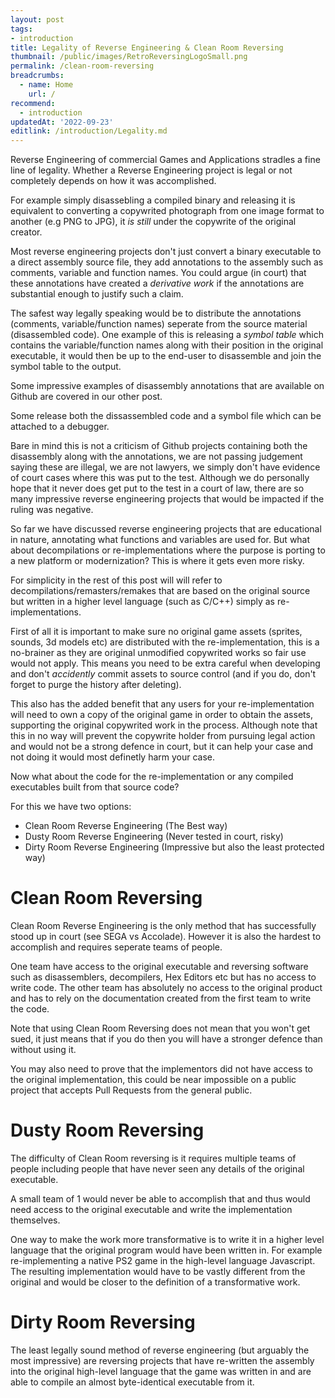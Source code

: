 ```yaml
---
layout: post
tags: 
- introduction
title: Legality of Reverse Engineering & Clean Room Reversing
thumbnail: /public/images/RetroReversingLogoSmall.png
permalink: /clean-room-reversing
breadcrumbs:
  - name: Home
    url: /
recommend: 
  - introduction
updatedAt: '2022-09-23'
editlink: /introduction/Legality.md
---
```

Reverse Engineering of commercial Games and Applications stradles a fine line of legality. Whether a Reverse Engineering project is legal or not completely depends on how it was accomplished.

For example simply disassebling a compiled binary and releasing it is equivalent to converting a copywrited photograph from one image format to another (e.g PNG to JPG), it *is still* under the copywrite of the original creator.

Most reverse engineering projects don't just convert a binary executable to a direct assembly source file, they add annotations to the assembly such as comments, variable and function names. You could argue (in court) that these annotations have created a *derivative work* if the annotations are substantial enough to justify such a claim.  

The safest way legally speaking would be to distribute the annotations (comments, variable/function names) seperate from the source material (disassembled code). One example of this is releasing a *symbol table* which contains the variable/function names along with their position in the original executable, it would then be up to the end-user to disassemble and join the symbol table to the output.

Some impressive examples of disassembly annotations that are available on Github are covered in our other post.

Some release both the dissassembled code and a symbol file which can be attached to a debugger.

Bare in mind this is not a criticism of Github projects containing both the disassembly along with the annotations, we are not passing judgement saying these are illegal, we are not lawyers, we simply don't have evidence of court cases where this was put to the test. Although we do personally hope that it never does get put to the test in a court of law, there are so many impressive reverse engineering projects that would be impacted if the ruling was negative.

So far we have discussed reverse engineering projects that are educational in nature, annotating what functions and variables are used for. But what about decompilations or re-implementations where the purpose is porting to a new platform or modernization? This is where it gets even more risky.

For simplicity in the rest of this post will will refer to decompilations/remasters/remakes that are based on the original source but written in a higher level language (such as C/C++) simply as re-implementations.

First of all it is important to make sure no original game assets (sprites, sounds, 3d models etc) are distributed with the re-implementation, this is a no-brainer as they are original unmodified copywrited works so fair use would not apply. This means you need to be extra careful when developing and don't *accidently* commit assets to source control (and if you do, don't forget to purge the history after deleting). 

This also has the added benefit that any users for your re-implementation will need to own a copy of the original game in order to obtain the assets, supporting the original copywrited work in the process. Although note that this in no way will prevent the copywrite holder from pursuing legal action and would not be a strong defence in court, but it can help your case and not doing it would most definetly harm your case.

Now what about the code for the re-implementation or any compiled executables built from that source code?

For this we have two options:
* Clean Room Reverse Engineering (The Best way)
* Dusty Room Reverse Engineering (Never tested in court, risky)
* Dirty Room Reverse Engineering (Impressive but also the least protected way)

# Clean Room Reversing
Clean Room Reverse Engineering is the only method that has successfully stood up in court (see SEGA vs Accolade). However it is also the hardest to accomplish and requires seperate teams of people.

One team have access to the original executable and reversing software such as disassemblers, decompilers, Hex Editors etc but has no access to write code. The other team has absolutely no access to the original product and has to rely on the documentation created from the first team to write the code.

Note that using Clean Room Reversing does not mean that you won't get sued, it just means that if you do then you will have a stronger defence than without using it.

You may also need to prove that the implementors did not have access to the original implementation, this could be near impossible on a public project that accepts Pull Requests from the general public. 

# Dusty Room Reversing
The difficulty of Clean Room reversing is it requires multiple teams of people including people that have never seen any details of the original executable.

A small team of 1 would never be able to accomplish that and thus would need access to the original executable and write the implementation themselves.

One way to make the work more transformative is to write it in a higher level language that the original program would have been written in. For example re-implementing a native PS2 game in the high-level language Javascript. The resulting implementation would have to be vastly different from the original and would be closer to the definition of a transformative work.

# Dirty Room Reversing
The least legally sound method of reverse engineering (but arguably the most impressive) are reversing projects that have re-written the assembly into the original high-level language that the game was written in and are able to compile an almost byte-identical executable from it.
